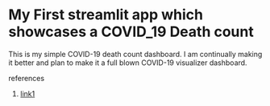 # My First streamlit app which showcases a COVID_19 Death count

This is my simple COVID-19 death count dashboard. I am continually making it better and plan to make it a full blown COVID-19 visualizer dashboard.


references

1. [link1](https://towardsdatascience.com/learn-how-to-create-web-data-apps-in-python-b50b624f4a0e)
